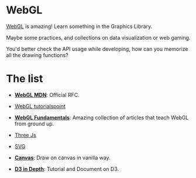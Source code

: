 # WebGL 

[WebGL](https://developer.mozilla.org/en-US/docs/Web/API/WebGL_API/Tutorial) is amazing! Learn something in the Graphics Library.

Maybe some practices, and collections on data visualization or web gaming.

You'd better check the API usage while developing, how can you memorize all the drawing functions?

# The list

- **[WebGL MDN](https://developer.mozilla.org/en-US/docs/Web/API/WebGL_API/Tutorial/Getting_started_with_WebGL)**: Official RFC.

- [WebGL tutorialspoint](webgl-tutorialspoint/README.md)

- **[WebGL Fundamentals](https://webglfundamentals.org/)**: Amazing collection of articles that teach WebGL from ground up.

- [Three Js](three/README.md)

- [SVG](svg/README.md)

- **[Canvas](https://akatquas.github.io/view/canvasDemos/index.html)**: Draw on canvas in vanilla way.

- **[D3 in Depth](https://d3indepth.com/)**: Tutorial and Document on D3.
